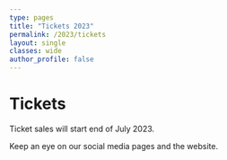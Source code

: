 ```yaml
---
type: pages
title: "Tickets 2023"
permalink: /2023/tickets
layout: single
classes: wide
author_profile: false
---
```


# Tickets
Ticket sales will start end of July 2023.

Keep an eye on our social media pages and the website.
